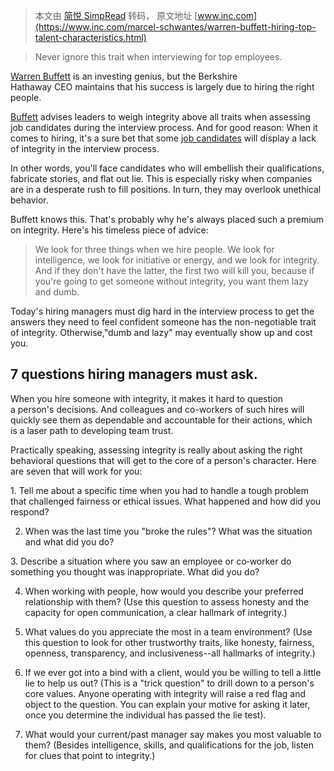 > 本文由 [简悦 SimpRead](http://ksria.com/simpread/) 转码， 原文地址 [www.inc.com](https://www.inc.com/marcel-schwantes/warren-buffett-hiring-top-talent-characteristics.html)

> Never ignore this trait when interviewing for top employees.

[Warren Buffett](https://www.inc.com/marcel-schwantes/warren-buffett-says-4-choices-in-life-separate-doers-from-dreamers.html) is an investing genius, but the Berkshire Hathaway CEO maintains that his success is largely due to hiring the right people.

[Buffett](https://www.inc.com/marcel-schwantes/warren-buffett-says-3-decisions-in-life-separate-high-achievers-from-mere-dreamers.html) advises leaders to weigh [](https://www.inc.com/marcel-schwantes/warren-buffett-says-he-looks-for-1-key-trait-in-a-promising-new-hire.html) integrity above all traits when assessing job candidates during the interview process. And for good reason: When it comes to hiring, it's a sure bet that some [job candidates](https://www.inc.com/marcel-schwantes/5-interview-questions-managers-should-never-ask-a-job-candidate.html) will display a lack of integrity in the interview process.

In other words, you'll face candidates who will embellish their qualifications, fabricate stories, and flat out lie. This is especially risky when companies are in a desperate rush to fill positions. In turn, they may overlook unethical behavior.

Buffett knows this. That's probably why he's always placed such a premium on integrity. Here's his timeless piece of advice: 

> We look for three things when we hire people. We look for intelligence, we look for initiative or energy, and we look for integrity. And if they don't have the latter, the first two will kill you, because if you're going to get someone without integrity, you want them lazy and dumb.

Today's hiring managers must dig hard in the interview process to get the answers they need to feel confident someone has the non-negotiable trait of integrity. Otherwise,"dumb and lazy" may eventually show up and cost you.

7 questions hiring managers must ask.
-------------------------------------

When you hire someone with integrity, it makes it hard to question a person's decisions. And colleagues and co-workers of such hires will quickly see them as dependable and accountable for their actions, which is a laser path to developing team trust.

Practically speaking, assessing integrity is really about asking the right behavioral questions that will get to the core of a person's character. Here are seven that will work for you:

1. Tell me about a specific time when you had to handle a tough problem that challenged fairness or ethical issues. What happened and how did you respond?

2. When was the last time you "broke the rules"? What was the situation and what did you do?

3. Describe a situation where you saw an employee or co‐worker do something you thought was inappropriate. What did you do?

4. When working with people, how would you describe your preferred relationship with them? (Use this question to assess honesty and the capacity for open communication, a clear hallmark of integrity.)

5. What values do you appreciate the most in a team environment? (Use this question to look for other trustworthy traits, like honesty, fairness, openness, transparency, and inclusiveness--all hallmarks of integrity.)

6. If we ever got into a bind with a client, would you be willing to tell a little lie to help us out? (This is a "trick question" to drill down to a person's core values. Anyone operating with integrity will raise a red flag and object to the question. You can explain your motive for asking it later, once you determine the individual has passed the lie test).

7. What would your current/past manager say makes you most valuable to them? (Besides intelligence, skills, and qualifications for the job, listen for clues that point to integrity.)